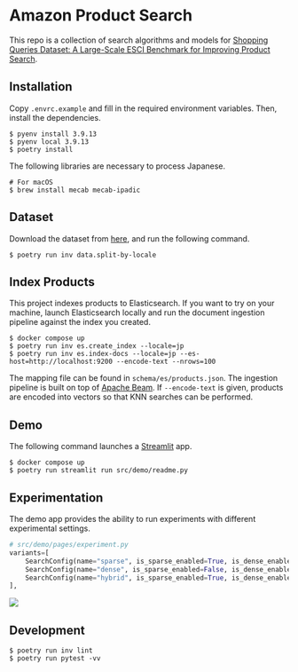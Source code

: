 # Amazon Product Search

This repo is a collection of search algorithms and models for [Shopping Queries Dataset: A Large-Scale ESCI Benchmark for Improving Product Search](https://github.com/amazon-science/esci-data).

## Installation

Copy `.envrc.example` and fill in the required environment variables. Then, install the dependencies.

```shell
$ pyenv install 3.9.13
$ pyenv local 3.9.13
$ poetry install
```

The following libraries are necessary to process Japanese.

```shell
# For macOS
$ brew install mecab mecab-ipadic
```

## Dataset

Download the dataset from [here](https://www.aicrowd.com/challenges/esci-challenge-for-improving-product-search/dataset_files), and run the following command.

```shell
$ poetry run inv data.split-by-locale
```

## Index Products

This project indexes products to Elasticsearch. If you want to try on your machine, launch Elasticsearch locally and run the document ingestion pipeline against the index you created.

```shell
$ docker compose up
$ poetry run inv es.create_index --locale=jp
$ poetry run inv es.index-docs --locale=jp --es-host=http://localhost:9200 --encode-text --nrows=100
```

The mapping file can be found in `schema/es/products.json`. The ingestion pipeline is built on top of [Apache Beam](https://beam.apache.org/documentation/sdks/python/). If `--encode-text` is given, products are encoded into vectors so that KNN searches can be performed.

## Demo

The following command launches a [Streamlit](https://streamlit.io/) app.

```shell
$ docker compose up
$ poetry run streamlit run src/demo/readme.py
```

## Experimentation

The demo app provides the ability to run experiments with different experimental settings.

```python
# src/demo/pages/experiment.py
variants=[
    SearchConfig(name="sparse", is_sparse_enabled=True, is_dense_enabled=False, top_k=100),
    SearchConfig(name="dense", is_sparse_enabled=False, is_dense_enabled=True, top_k=100),
    SearchConfig(name="hybrid", is_sparse_enabled=True, is_dense_enabled=True, top_k=100),
],
```

![](https://user-images.githubusercontent.com/883148/198907715-79f2d99d-59fc-4105-b58f-50e6fd120bf6.png)

## Development

```shell
$ poetry run inv lint
$ poetry run pytest -vv
```
